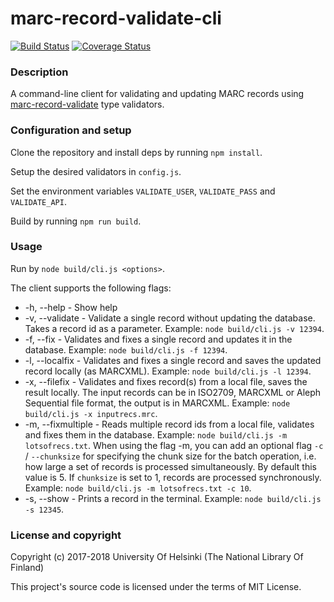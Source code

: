 # marc-record-validate-cli

[![Build Status](https://travis-ci.org/NatLibFi/marc-record-validate-cli.svg?branch=master)](https://travis-ci.org/NatLibFi/marc-record-validate-cli)
[![Coverage Status](https://coveralls.io/repos/github/NatLibFi/marc-record-validate-cli/badge.svg?branch=master)](https://coveralls.io/github/NatLibFi/marc-record-validate-cli?branch=master)

### Description

A command-line client for validating and updating MARC records using [marc-record-validate](https://github.com/NatLibFi/marc-record-validate) type validators.

### Configuration and setup

Clone the repository and install deps by running `npm install`.

Setup the desired validators in `config.js`.

Set the environment variables `VALIDATE_USER`, `VALIDATE_PASS` and `VALIDATE_API`.

Build by running `npm run build`.

### Usage

Run by `node build/cli.js <options>`.

The client supports the following flags:

* -h, --help - Show help
* -v, --validate - Validate a single record without updating the database. Takes a record id as a parameter. Example: `node build/cli.js -v 12394`.
* -f, --fix - Validates and fixes a single record and updates it in the database. Example: `node build/cli.js -f 12394`.
* -l, --localfix - Validates and fixes a single record and saves the updated record locally (as MARCXML). Example: `node build/cli.js -l 12394`.
* -x, --filefix - Validates and fixes record(s) from a local file, saves the result locally. The input records can be in ISO2709, MARCXML or Aleph Sequential file format, the output is in MARCXML. Example: `node build/cli.js -x inputrecs.mrc`.
* -m, --fixmultiple - Reads multiple record ids from a local file, validates and fixes them in the database. Example: `node build/cli.js -m lotsofrecs.txt`. When using the flag -m, you can add an optional flag `-c` / `--chunksize` for specifying the chunk size for the batch operation, i.e. how large a set of records is processed simultaneously. By default this value is 5. If `chunksize` is set to 1, records are processed synchronously. Example: `node build/cli.js -m lotsofrecs.txt -c 10`.
* -s, --show - Prints a record in the terminal. Example: `node build/cli.js -s 12345`.

### License and copyright

Copyright (c) 2017-2018 University Of Helsinki (The National Library Of Finland)

This project's source code is licensed under the terms of MIT License.
